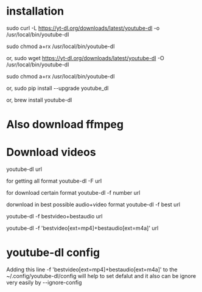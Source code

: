 # installation
sudo curl -L https://yt-dl.org/downloads/latest/youtube-dl -o /usr/local/bin/youtube-dl

sudo chmod a+rx /usr/local/bin/youtube-dl

or, 
sudo wget https://yt-dl.org/downloads/latest/youtube-dl -O /usr/local/bin/youtube-dl

sudo chmod a+rx /usr/local/bin/youtube-dl

or,
sudo pip install --upgrade youtube_dl

or,
brew install youtube-dl



# Also download ffmpeg

# Download videos

youtube-dl url

for getting all format 
youtube-dl -F url

for download certain format 
youtube-dl -f number url

dorwnload in best possible audio+video format
youtube-dl -f best url

youtube-dl -f bestvideo+bestaudio url

youtube-dl -f 'bestvideo[ext=mp4]+bestaudio[ext=m4a]' url

# youtube-dl config
Adding this line -f 'bestvideo[ext=mp4]+bestaudio[ext=m4a]' to the ~/.config/youtube-dl/config will help to set defalut
and it also can be ignore very easily by --ignore-config



